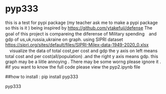 # pyp333
this is a test for pypi package (my teacher ask me to make a pypi package so this is it )
being inspired by https://github.com/ytakefuji/defense
The goal of this project is  compareing the diferense of Military spending　and gdp of us,uk,russia,ukraine on graph. 
 using SIPRI dataset https://sipri.org/sites/default/files/SIPRI-Milex-data-1949-2020_0.xlsx  
  　visualize the data of total cost,per cost and gdp
 the y axis on left means total cost and per cost(all/population) .and the right y axis means gdp.
 this graph may be a liitle annoying .
 There may be some worng please ignore it .
 #if you want to know the full code please view the pyp2.ipynb file
 
 
##how to install :
pip install pyp333
 
 
pyp333

